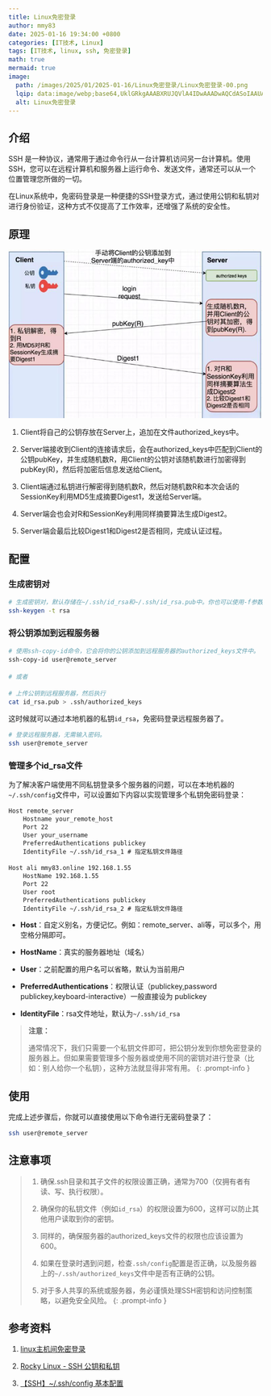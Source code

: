```yaml
---
title: Linux免密登录
author: mmy83
date: 2025-01-16 19:34:00 +0800
categories: [IT技术, Linux]
tags: [IT技术, linux, ssh, 免密登录]
math: true
mermaid: true
image:
  path: /images/2025/01/2025-01-16/Linux免密登录/Linux免密登录-00.png
  lqip: data:image/webp;base64,UklGRkgAAABXRUJQVlA4IDwAAADwAQCdASoIAAUAAUAmJZACdLoAArdzHeAA8UI1jlkVamNNjM6JzKfujPKV60iQ/i2kdCp1fklCh/9sAAA=
  alt: Linux免密登录
---
```


## 介绍

SSH 是一种协议，通常用于通过命令行从一台计算机访问另一台计算机。使用 SSH，您可以在远程计算机和服务器上运行命令、发送文件，通常还可以从一个位置管理您所做的一切。

在Linux系统中，免密码登录是一种便捷的SSH登录方式，通过使用公钥和私钥对进行身份验证，这种方式不仅提高了工作效率，还增强了系统的安全性。

## 原理

![免密登录](/images/2025/01/2025-01-16/Linux免密登录/Linux免密登录-01.jpeg)

1. Client将自己的公钥存放在Server上，追加在文件authorized_keys中。

2. Server端接收到Client的连接请求后，会在authorized_keys中匹配到Client的公钥pubKey，并生成随机数R，用Client的公钥对该随机数进行加密得到pubKey(R)，然后将加密后信息发送给Client。

3. Client端通过私钥进行解密得到随机数R，然后对随机数R和本次会话的SessionKey利用MD5生成摘要Digest1，发送给Server端。

4. Server端会也会对R和SessionKey利用同样摘要算法生成Digest2。

5. Server端会最后比较Digest1和Digest2是否相同，完成认证过程。

## 配置

### 生成密钥对

```bash
# 生成密钥对，默认存储在~/.ssh/id_rsa和~/.ssh/id_rsa.pub中。你也可以使用-f参数指定文件路径。
ssh-keygen -t rsa
```

### 将公钥添加到远程服务器

```bash
# 使用ssh-copy-id命令，它会将你的公钥添加到远程服务器的authorized_keys文件中。
ssh-copy-id user@remote_server

# 或者 

# 上传公钥到远程服务器，然后执行
cat id_rsa.pub > .ssh/authorized_keys
```

这时候就可以通过本地机器的私钥`id_rsa`，免密码登录远程服务器了。

```bash
# 登录远程服务器，无需输入密码。
ssh user@remote_server
```

### 管理多个id_rsa文件

为了解决客户端使用不同私钥登录多个服务器的问题，可以在本地机器的`~/.ssh/config`文件中，可以设置如下内容以实现管理多个私钥免密码登录：

```plaintext
Host remote_server
    Hostname your_remote_host
    Port 22
    User your_username
    PreferredAuthentications publickey
    IdentityFile ~/.ssh/id_rsa_1 # 指定私钥文件路径

Host ali mmy83.online 192.168.1.55
    HostName 192.168.1.55
    Port 22
    User root
    PreferredAuthentications publickey
    IdentityFile ~/.ssh/id_rsa_2 # 指定私钥文件路径
```

+ **Host**：自定义别名，方便记忆。例如：remote_server、ali等，可以多个，用空格分隔即可。

+ **HostName**：真实的服务器地址（域名）

+ **User**：之前配置的用户名可以省略，默认为当前用户

+ **PreferredAuthentications**：权限认证（publickey,password publickey,keyboard-interactive）一般直接设为 publickey

+ **IdentityFile**：rsa文件地址，默认为`~/.ssh/id_rsa`

> **注意：**
>
> 通常情况下，我们只需要一个私钥文件即可，把公钥分发到你想免密登录的服务器上。但如果需要管理多个服务器或使用不同的密钥对进行登录（比如：别人给你一个私钥），这种方法就显得非常有用。
{: .prompt-info }

## 使用

完成上述步骤后，你就可以直接使用以下命令进行无密码登录了：

```bash
ssh user@remote_server
```

## 注意事项

> 1. 确保.ssh目录和其子文件的权限设置正确，通常为700（仅拥有者有读、写、执行权限）。
>
> 2. 确保你的私钥文件（例如`id_rsa`）的权限设置为600，这样可以防止其他用户读取到你的密钥。
>
> 3. 同样的，确保服务器的authorized_keys文件的权限也应该设置为600。
>
> 4. 如果在登录时遇到问题，检查`.ssh/config`配置是否正确，以及服务器上的`~/.ssh/authorized_keys`文件中是否有正确的公钥。
>
> 5. 对于多人共享的系统或服务器，务必谨慎处理SSH密钥和访问控制策略，以避免安全风险。
{: .prompt-info }

## 参考资料

1. [linux主机间免密登录](https://blog.csdn.net/m0_72210904/article/details/140968993)

2. [Rocky Linux - SSH 公钥和私钥](https://docs.rockylinux.org/zh/guides/security/ssh_public_private_keys/)

3. [【SSH】~/.ssh/config 基本配置](https://blog.csdn.net/Holenxr/article/details/132053281)
